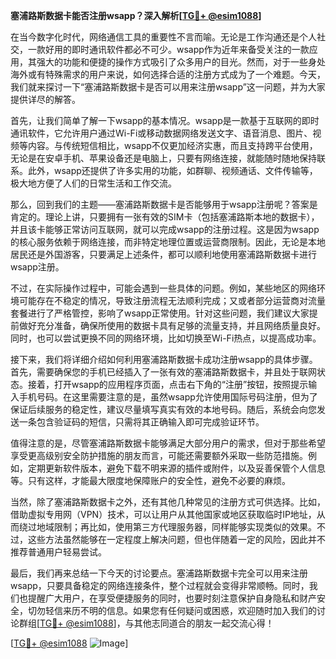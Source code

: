 **塞浦路斯数据卡能否注册wsapp？深入解析[[TG💪+ @esim1088](https://t.me/s/esim1088)]**

在当今数字化时代，网络通信工具的重要性不言而喻。无论是工作沟通还是个人社交，一款好用的即时通讯软件都必不可少。wsapp作为近年来备受关注的一款应用，其强大的功能和便捷的操作方式吸引了众多用户的目光。然而，对于一些身处海外或有特殊需求的用户来说，如何选择合适的注册方式成为了一个难题。今天，我们就来探讨一下“塞浦路斯数据卡是否可以用来注册wsapp”这一问题，并为大家提供详尽的解答。

首先，让我们简单了解一下wsapp的基本情况。wsapp是一款基于互联网的即时通讯软件，它允许用户通过Wi-Fi或移动数据网络发送文字、语音消息、图片、视频等内容。与传统短信相比，wsapp不仅更加经济实惠，而且支持跨平台使用，无论是在安卓手机、苹果设备还是电脑上，只要有网络连接，就能随时随地保持联系。此外，wsapp还提供了许多实用的功能，如群聊、视频通话、文件传输等，极大地方便了人们的日常生活和工作交流。

那么，回到我们的主题——塞浦路斯数据卡是否能够用于wsapp注册呢？答案是肯定的。理论上讲，只要拥有一张有效的SIM卡（包括塞浦路斯本地的数据卡），并且该卡能够正常访问互联网，就可以完成wsapp的注册过程。这是因为wsapp的核心服务依赖于网络连接，而非特定地理位置或运营商限制。因此，无论是本地居民还是外国游客，只要满足上述条件，都可以顺利地使用塞浦路斯数据卡进行wsapp注册。

不过，在实际操作过程中，可能会遇到一些具体的问题。例如，某些地区的网络环境可能存在不稳定的情况，导致注册流程无法顺利完成；又或者部分运营商对流量套餐进行了严格管控，影响了wsapp正常使用。针对这些问题，我们建议大家提前做好充分准备，确保所使用的数据卡具有足够的流量支持，并且网络质量良好。同时，也可以尝试更换不同的网络环境，比如切换至Wi-Fi热点，以提高成功率。

接下来，我们将详细介绍如何利用塞浦路斯数据卡成功注册wsapp的具体步骤。首先，需要确保您的手机已经插入了一张有效的塞浦路斯数据卡，并且处于联网状态。接着，打开wsapp的应用程序页面，点击右下角的“注册”按钮，按照提示输入手机号码。在这里需要注意的是，虽然wsapp允许使用国际号码注册，但为了保证后续服务的稳定性，建议尽量填写真实有效的本地号码。随后，系统会向您发送一条包含验证码的短信，只需将其正确输入即可完成验证环节。

值得注意的是，尽管塞浦路斯数据卡能够满足大部分用户的需求，但对于那些希望享受更高级别安全防护措施的朋友而言，可能还需要额外采取一些防范措施。例如，定期更新软件版本，避免下载不明来源的插件或附件，以及妥善保管个人信息等。只有这样，才能最大限度地保障账户的安全性，避免不必要的麻烦。

当然，除了塞浦路斯数据卡之外，还有其他几种常见的注册方式可供选择。比如，借助虚拟专用网（VPN）技术，可以让用户从其他国家或地区获取临时IP地址，从而绕过地域限制；再比如，使用第三方代理服务器，同样能够实现类似的效果。不过，这些方法虽然能够在一定程度上解决问题，但也伴随着一定的风险，因此并不推荐普通用户轻易尝试。

最后，我们再来总结一下今天的讨论要点。塞浦路斯数据卡完全可以用来注册wsapp，只要具备稳定的网络连接条件，整个过程就会变得非常顺畅。同时，我们也提醒广大用户，在享受便捷服务的同时，也要时刻注意保护自身隐私和财产安全，切勿轻信来历不明的信息。如果您有任何疑问或困惑，欢迎随时加入我们的讨论群组[[TG💪+ @esim1088](https://t.me/s/esim1088)]，与其他志同道合的朋友一起交流心得！

[[TG💪+ @esim1088](https://t.me/s/esim1088) ![Image](https://i.postimg.cc/4NQfJmqS/Snipaste-2025-05-13-00-14-12.png)]